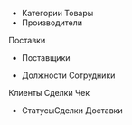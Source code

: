 + Категории
Товары
+ Производители

Поставки
+ Поставщики

+ Должности
Сотрудники

Клиенты
Сделки
Чек
+ СтатусыСделки
Доставки